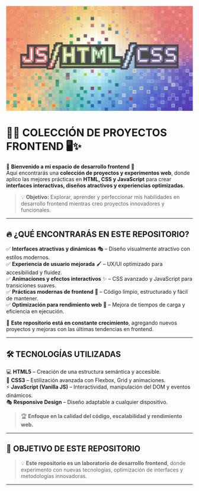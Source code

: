 <img src="baner-js-html-css.jpeg" alt="Mi Banner" width="1024">


# 🎨🚀 **COLECCIÓN DE PROYECTOS FRONTEND** 🖥️✨  

🌟 **Bienvenido a mi espacio de desarrollo frontend** 🌟  
Aquí encontrarás una **colección de proyectos y experimentos web**, donde aplico las mejores prácticas en **HTML, CSS y JavaScript** para crear **interfaces interactivas, diseños atractivos y experiencias optimizadas**.  

> 💡 **Objetivo:** Explorar, aprender y perfeccionar mis habilidades en desarrollo frontend mientras creo proyectos innovadores y funcionales.  

---

## 🔥 **¿QUÉ ENCONTRARÁS EN ESTE REPOSITORIO?**  

✅ **Interfaces atractivas y dinámicas** 🎭 – Diseño visualmente atractivo con estilos modernos.  
✅ **Experiencia de usuario mejorada** 🖌️ – UX/UI optimizado para accesibilidad y fluidez.  
✅ **Animaciones y efectos interactivos** ✨ – CSS avanzado y JavaScript para transiciones suaves.  
✅ **Prácticas modernas de frontend** 📌 – Código limpio, estructurado y fácil de mantener.  
✅ **Optimización para rendimiento web** 🚀 – Mejora de tiempos de carga y eficiencia en ejecución.  

🎯 **Este repositorio está en constante crecimiento**, agregando nuevos proyectos y mejoras con las últimas tendencias en frontend.  

---

## 🛠️ **TECNOLOGÍAS UTILIZADAS**  

💻 **HTML5** – Creación de una estructura semántica y accesible.  
🎨 **CSS3** – Estilización avanzada con Flexbox, Grid y animaciones.  
⚡ **JavaScript (Vanilla JS)** – Interactividad, manipulación del DOM y eventos dinámicos.  
🎭 **Responsive Design** – Diseño adaptable a cualquier dispositivo.  

> 🏆 **Enfoque en la calidad del código, escalabilidad y rendimiento web.**  

---

## 🚀 **OBJETIVO DE ESTE REPOSITORIO**  

>💡 **Este repositorio es un laboratorio de desarrollo frontend**, donde experimento con nuevas tecnologías, optimización de interfaces y metodologías innovadoras.  

---
